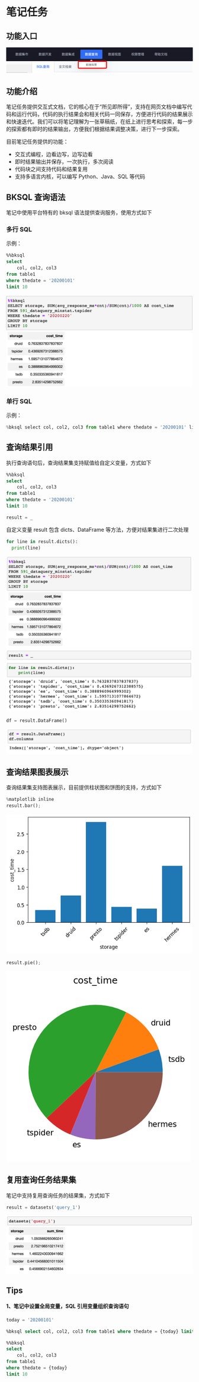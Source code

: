 # 笔记任务

## 功能入口

![](../../assets/datalab/datalab_entry.png)

## 功能介绍

笔记任务提供交互式文档，它的核心在于“所见即所得”，支持在网页文档中编写代码和运行代码，代码的执行结果会和相关代码一同保存，方便进行代码的结果展示和快速迭代。我们可以将笔记理解为一张草稿纸，在纸上进行思考和探索，每一步的探索都有即时的结果输出，方便我们根据结果调整决策，进行下一步探索。

目前笔记任务提供的功能：

- 交互式编程，边看边写，边写边看
- 即时结果输出并保存，一次执行，多次阅读
- 代码块之间支持代码和结果复用
- 支持多语言内核，可以编写 Python、Java、SQL 等代码

## BKSQL 查询语法

笔记中使用平台特有的 bksql 语法提供查询服务，使用方式如下

### 多行 SQL

示例：

```sql
%%bksql
select 
	col, col2, col3
from table1
where thedate = '20200101'
limit 10
```

![](../../assets/datalab/datalab_bksql_query.png)

### 单行 SQL

示例：

```python
%bksql select col, col2, col3 from table1 where thedate = '20200101' limit 10
```

## 查询结果引用

执行查询语句后，查询结果集支持赋值给自定义变量，方式如下

```sql
%%bksql
select 
	col, col2, col3
from table1
where thedate = '20200101'
limit 10
```

```python
result = _
```

自定义变量 result 包含 dicts、DataFrame 等方法，方便对结果集进行二次处理

```python
for line in result.dicts():
  print(line)
```

![](../../assets/datalab/datalab_result_dicts.png)

```python
df = result.DataFrame()
```

![](../../assets/datalab/datalab_result_dataframe.png)

## 查询结果图表展示

查询结果集支持图表展示，目前提供柱状图和饼图的支持，方式如下

```python
%matplotlib inline
result.bar();
```

![](../../assets/datalab/datalab_result_bar.png)

```python
result.pie();
```

![](../../assets/datalab/datalab_result_pie.png)

## 复用查询任务结果集

笔记中支持复用查询任务的结果集，方式如下

```python
result = datasets('query_1')
```

![](../../assets/datalab/datalab_query_result.png)

## Tips

#### 1、笔记中设置全局变量，SQL 引用变量组织查询语句

```python
today = '20200101'
```

```sql
%bksql select col, col2, col3 from table1 where thedate = {today} limit 10
```

```sql
%%bksql
select 
	col, col2, col3
from table1
where thedate = {today}
limit 10
```

